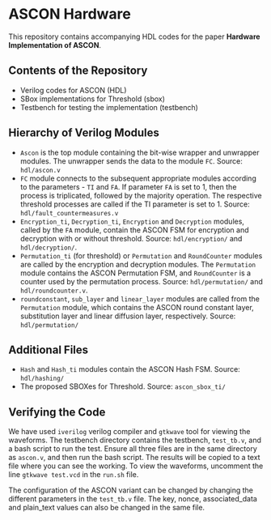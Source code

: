 # ASCON Hardware
This repository contains accompanying HDL codes for the paper **Hardware Implementation of ASCON**.

## Contents of the Repository
- Verilog codes for ASCON (HDL)
- SBox implementations for Threshold (sbox)
- Testbench for testing the implementation (testbench)

## Hierarchy of Verilog Modules
- `Ascon` is the top module containing the bit-wise wrapper and unwrapper modules. The unwrapper sends the data to the module `FC`. Source: `hdl/ascon.v`
- `FC` module connects to the subsequent appropriate modules according to the parameters - `TI` and `FA`. If parameter `FA` is set to 1, then the process is triplicated, followed by the majority operation. The respective threshold processes are called if the TI parameter is set to 1. Source: `hdl/fault_countermeasures.v`
- `Encryption_ti`, `Decryption_ti`, `Encryption` and `Decryption` modules, called by the `FA` module, contain the ASCON FSM for encryption and decryption with or without threshold. Source: `hdl/encryption/` and `hdl/decryption/`.
- `Permutation_ti` (for threshold) or `Permutation` and `RoundCounter` modules are called by the encryption and decryption modules. The `Permutation` module contains the ASCON Permutation FSM, and `RoundCounter` is a counter used by the permutation process. Source: `hdl/permutation/` and `hdl/roundcounter.v`.
- `roundconstant`, `sub_layer` and `linear_layer` modules are called from the `Permutation` module, which contains the ASCON round constant layer, substitution layer and linear diffusion layer, respectively. Source: `hdl/permutation/`

## Additional Files
- `Hash` and `Hash_ti` modules contain the ASCON Hash FSM. Source: `hdl/hashing/`
- The proposed SBOXes for Threshold. Source: `ascon_sbox_ti/`

 ## Verifying the Code
We have used `iverilog` verilog compiler and `gtkwave` tool for viewing the waveforms. The testbench directory contains the testbench, `test_tb.v`, and a bash script to run the test. Ensure all three files are in the same directory as `ascon.v`, and then run the bash script. The results will be copied to a text file where you can see the working. To view the waveforms, uncomment the line `gtkwave test.vcd` in the `run.sh` file.

The configuration of the ASCON variant can be changed by changing the different parameters in the `test_tb.v` file. The key, nonce, associated_data and plain_text values can also be changed in the same file. 
